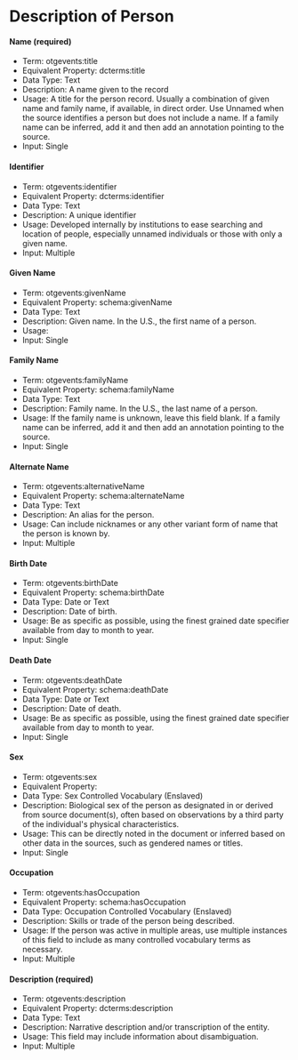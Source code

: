 # Description of Person

#### **Name (required)**

* Term: otgevents:title
* Equivalent Property: dcterms:title
* Data Type: Text
* Description: A name given to the record
* Usage: A title for the person record. Usually a combination of given name and family name, if available, in direct order. Use Unnamed when the source identifies a person but does not include a name. If a family name can be inferred, add it and then add an annotation pointing to the source.
* Input: Single

#### **Identifier**

* Term: otgevents:identifier
* Equivalent Property: dcterms:identifier
* Data Type: Text
* Description: A unique identifier&#x20;
* Usage: Developed internally by institutions to ease searching and location of people, especially unnamed individuals or those with only a given name.
* Input: Multiple

#### **Given Name**

* Term: otgevents:givenName
* Equivalent Property: schema:givenName
* Data Type: Text
* Description: Given name. In the U.S., the first name of a person.
* Usage:
* Input: Single

#### **Family Name**

* Term: otgevents:familyName
* Equivalent Property: schema:familyName
* Data Type: Text
* Description: Family name. In the U.S., the last name of a person.
* Usage: If the family name is unknown, leave this field blank. If a family name can be inferred, add it and then add an annotation pointing to the source.
* Input: Single

#### **Alternate Name**

* Term: otgevents:alternativeName
* Equivalent Property: schema:alternateName
* Data Type: Text
* Description: An alias for the person.
* Usage: Can include nicknames or any other variant form of name that the person is known by.
* Input: Multiple

#### **Birth Date**

* Term: otgevents:birthDate
* Equivalent Property: schema:birthDate
* Data Type: Date or Text
* Description: Date of birth.
* Usage: Be as specific as possible, using the finest grained date specifier available from day to month to year.
* Input: Single

#### **Death Date**&#x20;

* Term: otgevents:deathDate
* Equivalent Property: schema:deathDate
* Data Type: Date or Text
* Description: Date of death.
* Usage: Be as specific as possible, using the finest grained date specifier available from day to month to year.
* Input: Single

#### **Sex**

* Term: otgevents:sex
* Equivalent Property:&#x20;
* Data Type: Sex Controlled Vocabulary (Enslaved)
* Description: Biological sex of the person as designated in or derived from source document(s), often based on observations by a third party of the individual's physical characteristics.&#x20;
* Usage: This can be directly noted in the document or inferred based on other data in the sources, such as gendered names or titles.
* Input: Single

#### **Occupation**

* Term: otgevents:hasOccupation
* Equivalent Property: schema:hasOccupation
* Data Type: Occupation Controlled Vocabulary (Enslaved)
* Description: Skills or trade of the person being described.
* Usage: If the person was active in multiple areas, use multiple instances of this field to include as many controlled vocabulary terms as necessary.
* Input: Multiple

#### **Description (required)**

* Term: otgevents:description
* Equivalent Property: dcterms:description&#x20;
* Data Type: Text
* Description: Narrative description and/or transcription of the entity.
* Usage: This field may include information about disambiguation.
* Input: Multiple
